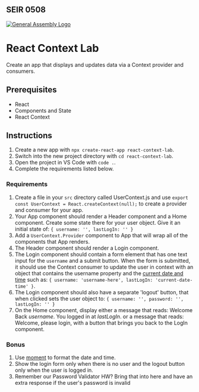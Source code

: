 ## SEIR 0508

[![General Assembly Logo](https://camo.githubusercontent.com/1a91b05b8f4d44b5bbfb83abac2b0996d8e26c92/687474703a2f2f692e696d6775722e636f6d2f6b6538555354712e706e67)](https://generalassemb.ly/education/web-development-immersive)

# React Context Lab

Create an app that displays and updates data via a Context provider and consumers.

## Prerequisites

- React
- Components and State
- React Context

## Instructions

1. Create a new app with `npx create-react-app react-context-lab`.
1. Switch into the new project directory with `cd react-context-lab`.
1. Open the project in VS Code with `code .`.
1. Complete the requirements listed below.

### Requirements

1. Create a file in your `src` directory called UserContext.js and use `export const UserContext = React.createContext(null);` to create a provider and consumer for your app.
1. Your App component should render a Header component and a Home component. Create some state there for your user object. Give it an initial state of: `{ username: '', lastLogIn: '' }`
1. Add a `UserContext.Provider` component to App that will wrap all of the components that App renders.
1. The Header component should render a Login component.
1. The Login component should contain a form element that has one text input for the `username` and a submit button. When the form is submitted, it should use the Context consumer to update the user in context with an object that contains the username property and the [current date and time](https://developer.mozilla.org/en-US/docs/Web/JavaScript/Reference/Global_Objects/Date) such as: `{ username: 'username-here', lastLogIn: 'current-date-time' }`.
1. The Login component should also have a separate 'logout' button, that when clicked sets the user object to: `{ username: '', password: '', lastLogIn: '' }`
1. On the Home component, display either a message that reads: Welcome Back _username_. You logged in at _lastLogIn_. or a message that reads: Welcome, please login, with a button that brings you back to the LogIn component.

### Bonus

1. Use [moment](https://momentjs.com/) to format the date and time.
1. Show the login form only when there is no user and the logout button only when the user is logged in.
1. Remember our Password Validator HW? Bring that into here and have an extra response if the user's password is invalid
